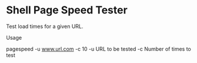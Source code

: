 # Shell Page Speed Tester

Test load times for a given URL.

Usage

pagespeed -u www.url.com -c 10
-u URL to be tested
-c Number of times to test
